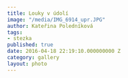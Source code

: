 ```yaml
---
title: Louky v údolí
image: "/media/IMG_6914_upr.JPG"
author: Kateřina Poledníková
tags:
- stezka
published: true
date: 2016-04-18 22:19:10.000000000 Z
category: gallery
layout: photo
---
```

